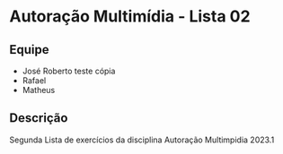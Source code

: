 # Autoração Multimídia - Lista 02

## Equipe

- José Roberto teste cópia
- Rafael
- Matheus

## Descrição
Segunda Lista de exercícios da disciplina Autoração Multimpidia 2023.1
